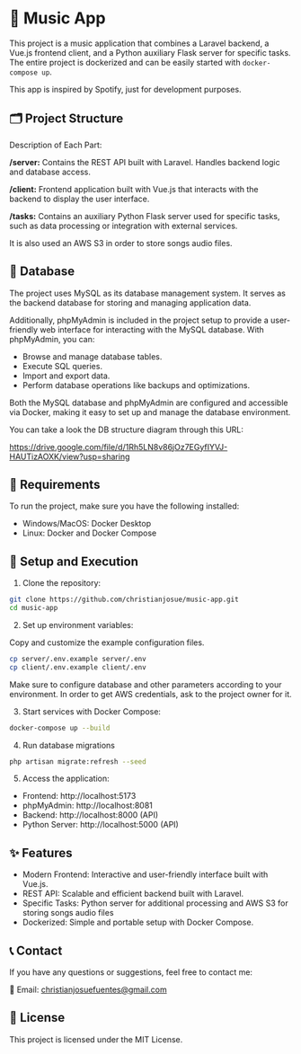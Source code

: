 # 🎵 Music App

This project is a music application that combines a Laravel backend, a Vue.js frontend client, and a Python auxiliary Flask server for specific tasks. The entire project is dockerized and can be easily started with `docker-compose up`.

This app is inspired by Spotify, just for development purposes.

## 🗂️ Project Structure

Description of Each Part:

**/server:**
Contains the REST API built with Laravel. Handles backend logic and database access.

**/client:**
Frontend application built with Vue.js that interacts with the backend to display the user interface.

**/tasks:**
Contains an auxiliary Python Flask server used for specific tasks, such as data processing or integration with external services.

It is also used an AWS S3 in order to store songs audio files.

## 🔐 Database 
The project uses MySQL as its database management system. It serves as the backend database for storing and managing application data.

Additionally, phpMyAdmin is included in the project setup to provide a user-friendly web interface for interacting with the MySQL database. With phpMyAdmin, you can:

- Browse and manage database tables.
- Execute SQL queries.
- Import and export data.
- Perform database operations like backups and optimizations.

Both the MySQL database and phpMyAdmin are configured and accessible via Docker, making it easy to set up and manage the database environment.

You can take a look the DB structure diagram through this URL:

https://drive.google.com/file/d/1Rh5LN8v86jOz7EGyfIYVJ-HAUTizAOXK/view?usp=sharing

## 🚀 Requirements
To run the project, make sure you have the following installed:

- Windows/MacOS: Docker Desktop
- Linux: Docker and Docker Compose

## 🔧 Setup and Execution
1. Clone the repository:

```bash
git clone https://github.com/christianjosue/music-app.git
cd music-app
```

2. Set up environment variables:

Copy and customize the example configuration files.
```bash
cp server/.env.example server/.env
cp client/.env.example client/.env
```
Make sure to configure database and other parameters according to your environment.
In order to get AWS credentials, ask to the project owner for it.

3. Start services with Docker Compose:

```bash
docker-compose up --build
```

4. Run database migrations

```bash
php artisan migrate:refresh --seed
```

5. Access the application:

- Frontend: http://localhost:5173
- phpMyAdmin: http://localhost:8081
- Backend: http://localhost:8000 (API)
- Python Server: http://localhost:5000 (API)

## ✨ Features
- Modern Frontend: Interactive and user-friendly interface built with Vue.js.
- REST API: Scalable and efficient backend built with Laravel.
- Specific Tasks: Python server for additional processing and AWS S3 for storing songs audio files
- Dockerized: Simple and portable setup with Docker Compose.

## 📞 Contact
If you have any questions or suggestions, feel free to contact me:

📩 Email: christianjosuefuentes@gmail.com

## 📝 License
This project is licensed under the MIT License.
